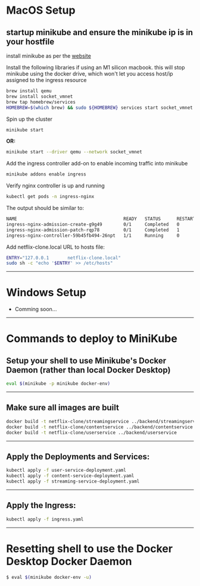 # MacOS Setup
## startup minikube and ensure the minikube ip is in your hostfile


install minikube as per the [website](https://minikube.sigs.k8s.io/docs/start/?arch=%2Fmacos%2Fx86-64%2Fstable%2Fbinary+download)

Install the following libraries if using an M1 silicon macbook.
this will stop minikube using the docker drive, which won't let you access host/ip assigned to the ingress resource


```bash
brew install qemu
brew install socket_vmnet
brew tap homebrew/services
HOMEBREW=$(which brew) && sudo ${HOMEBREW} services start socket_vmnet
```


Spin up the cluster
```bash
minikube start
```
**OR:** 
```bash
minikube start --driver qemu --network socket_vmnet
```

Add the ingress controller add-on to enable incoming traffic into minikube
```bash
minikube addons enable ingress
```
Verify nginx controller is up and running
```bash 
kubectl get pods -n ingress-nginx
```
The output should be similar to:
```bash
NAME                                        READY   STATUS      RESTARTS    AGE
ingress-nginx-admission-create-g9g49        0/1     Completed   0          11m
ingress-nginx-admission-patch-rqp78         0/1     Completed   1          11m
ingress-nginx-controller-59b45fb494-26npt   1/1     Running     0          11m
```

Add netflix-clone.local URL to hosts file:
```bash
ENTRY="127.0.0.1       netflix-clone.local"
sudo sh -c "echo '$ENTRY' >> /etc/hosts"
```
---
# Windows Setup

* Comming soon...
---
# Commands to deploy to MiniKube

## Setup your shell to use Minikube's Docker Daemon (rather than local Docker Desktop)

```bash
eval $(minikube -p minikube docker-env)
```

---

## Make sure all images are built

```bash
docker build -t netflix-clone/streamingservice ../backend/streamingservice
docker build -t netflix-clone/contentservice ../backend/contentservice
docker build -t netflix-clone/userservice ../backend/userservice
```

---

## Apply the Deployments and Services:

```bash
kubectl apply -f user-service-deployment.yaml
kubectl apply -f content-service-deployment.yaml
kubectl apply -f streaming-service-deployment.yaml
```
---

## Apply the Ingress:

```bash
kubectl apply -f ingress.yaml
```
---

#


# Resetting shell to use the Docker Desktop Docker Daemon
```bash
$ eval $(minikube docker-env -u)
```